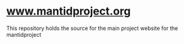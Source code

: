 # www.mantidproject.org
This repository holds the source for the main project website for the mantidproject
